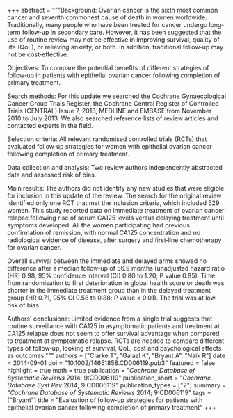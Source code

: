 +++
abstract = """Background: Ovarian cancer is the sixth most common cancer and seventh commonest cause of death in women worldwide. Traditionally, many people who have been treated for cancer undergo long‐term follow‐up in secondary care. However, it has been suggested that the use of routine review may not be effective in improving survival, quality of life (QoL), or relieving anxiety, or both. In addition, traditional follow‐up may not be cost‐effective.

Objectives: To compare the potential benefits of different strategies of follow‐up in patients with epithelial ovarian cancer following completion of primary treatment.

Search methods: For this update we searched the Cochrane Gynaecological Cancer Group Trials Register, the Cochrane Central Register of Controlled Trials (CENTRAL) Issue 7, 2013, MEDLINE and EMBASE from November 2010 to July 2013. We also searched reference lists of review articles and contacted experts in the field.

Selection criteria: All relevant randomised controlled trials (RCTs) that evaluated follow‐up strategies for women with epithelial ovarian cancer following completion of primary treatment.

Data collection and analysis: Two review authors independently abstracted data and assessed risk of bias.

Main results: The authors did not identify any new studies that were eligible for inclusion in this update of the review. The search for the original review identified only one RCT that met the inclusion criteria, which included 529 women. This study reported data on immediate treatment of ovarian cancer relapse following rise of serum CA125 levels versus delaying treatment until symptoms developed. All the women participating had previous confirmation of remission, with normal CA125 concentration and no radiological evidence of disease, after surgery and first‐line chemotherapy for ovarian cancer.

Overall survival between the immediate and delayed arms showed no difference after a median follow‐up of 56.9 months (unadjusted hazard ratio (HR) 0.98, 95% confidence interval (CI) 0.80 to 1.20; P value 0.85). Time from randomisation to first deterioration in global health score or death was shorter in the immediate treatment group than in the delayed treatment group (HR 0.71, 95% CI 0.58 to 0.88; P value < 0.01). The trial was at low risk of bias.

Authors' conclusions: Limited evidence from a single trial suggests that routine surveillance with CA125 in asymptomatic patients and treatment at CA125 relapse does not seem to offer survival advantage when compared to treatment at symptomatic relapse. RCTs are needed to compare different types of follow‐up, looking at survival, QoL, cost and psychological effects as outcomes."""
authors = ["Clarke T", "Galaal K", "Bryant A", "Naik R"]
date = 2014-09-01
doi = "10.1002/14651858.CD006119.pub3"
featured = false
highlight = true
math = true
publication = "*Cochrane Database of Systematic Reviews* 2014; 9:CD006119"
publication_short = "*Cochrane Database Syst Rev* 2014; 9:CD006119"
publication_types = ["2"]
summary = "*Cochrane Database of Systematic Reviews* 2014; 9:CD006119"
tags = ["Bryant"]
title = "Evaluation of follow‐up strategies for patients with epithelial ovarian cancer following completion of primary treatment"
+++
